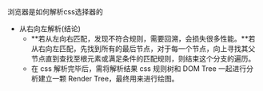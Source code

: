浏览器是如何解析css选择器的
- 从右向左解析(结论)
    - **若从左向右匹配，发现不符合规则，需要回溯，会损失很多性能。**若从右向左匹配，先找到所有的最后节点，对于每一个节点，向上寻找其父节点直到查找至根元素或满足条件的匹配规则，则结束这个分支的遍历。
    - 在 css 解析完毕后，需将解析结果 css 规则树和 DOM Tree 一起进行分析建立一颗 Render Tree，最终用来进行绘图。